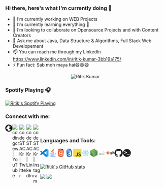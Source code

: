 ### Hi there, here's what I'm currently doing 👋

- 🔭 I’m currently working on WEB Projects
- 🌱 I’m currently learning everything 🤣
- 👯 I’m looking to collaborate on Opensource Projects and with Content Creators
- 💬 Ask me about Java, Data Structure & Algorithms, Full Stack Web Developement
- 📫 You can reach me through my LinkedIn https://www.linkedin.com/in/ritik-kumar-3bb19a175/
- ⚡ Fun fact: Sab moh maya hai😄😄😄

<p align="center"> <img src="https://komarev.com/ghpvc/?username=srivastavaritik&label=Profile%20views&color=0e75b6&style=flat" alt="Ritik Kumar" /> </p>

### Spotify Playing 🎧
[<img src="https://githubplaying-srivastavaritik.vercel.app/api/spotify.py" alt="Ritik's Spotify Playing" width="350" />](https://open.spotify.com/user/314ga2uhgreejio6gahh3skgkody)

### Connect with me:

[<img align="left" alt="riteck.co" width="22px" src="https://raw.githubusercontent.com/iconic/open-iconic/master/svg/globe.svg" />][website]
[<img align="left" alt="codingcrew | YouTube" width="22px" src="https://cdn.jsdelivr.net/npm/simple-icons@v3/icons/youtube.svg" />][youtube]
[<img align="left" alt="codeSTACKr | Twitter" width="22px" src="https://cdn.jsdelivr.net/npm/simple-icons@v3/icons/twitter.svg" />][twitter]
[<img align="left" alt="codeSTACKr | LinkedIn" width="22px" src="https://cdn.jsdelivr.net/npm/simple-icons@v3/icons/linkedin.svg" />][linkedin]
[<img align="left" alt="codeSTACKr | Instagram" width="22px" src="https://cdn.jsdelivr.net/npm/simple-icons@v3/icons/instagram.svg" />][instagram]

<br />

### Languages and Tools:

<img align="left" alt="Visual Studio Code" width="26px" src="https://raw.githubusercontent.com/github/explore/80688e429a7d4ef2fca1e82350fe8e3517d3494d/topics/visual-studio-code/visual-studio-code.png" />
<img align="left" alt="Java" width="26px" src="java.png" />

<img align="left" alt="HTML5" width="26px" src="https://raw.githubusercontent.com/github/explore/80688e429a7d4ef2fca1e82350fe8e3517d3494d/topics/html/html.png" />
<img align="left" alt="CSS3" width="26px" src="https://raw.githubusercontent.com/github/explore/80688e429a7d4ef2fca1e82350fe8e3517d3494d/topics/css/css.png" />
<img align="left" alt="JavaScript" width="26px" src="https://raw.githubusercontent.com/github/explore/80688e429a7d4ef2fca1e82350fe8e3517d3494d/topics/javascript/javascript.png" /><img align="left" alt="React" width="26px" src="https://raw.githubusercontent.com/github/explore/80688e429a7d4ef2fca1e82350fe8e3517d3494d/topics/react/react.png" />
<img align="left" alt="Node.js" width="26px" src="https://raw.githubusercontent.com/github/explore/80688e429a7d4ef2fca1e82350fe8e3517d3494d/topics/nodejs/nodejs.png" />
<img align="left" alt="MySQL" width="26px" src="https://raw.githubusercontent.com/github/explore/80688e429a7d4ef2fca1e82350fe8e3517d3494d/topics/mysql/mysql.png" />
<img align="left" alt="Git" width="26px" src="https://raw.githubusercontent.com/github/explore/80688e429a7d4ef2fca1e82350fe8e3517d3494d/topics/git/git.png" /><img align="left" alt="GitHub" width="26px" src="https://raw.githubusercontent.com/github/explore/78df643247d429f6cc873026c0622819ad797942/topics/github/github.png" />
<img align="left" alt="Terminal" width="26px" src="https://raw.githubusercontent.com/github/explore/80688e429a7d4ef2fca1e82350fe8e3517d3494d/topics/terminal/terminal.png" />
<br />
<br />

[![Ritik's GitHub stats](https://github-readme-stats.vercel.app/api?username=srivastavaritik&show_icons=true&theme=github_dark)](https://github.com/anuraghazra/github-readme-stats)

 <img src="https://github-profile-summary-cards.vercel.app/api/cards/profile-details?username=srivastavaritik&theme=github_dark&show_icons=true" />
 
 <img src="https://github-readme-stats.vercel.app/api/top-langs/?username=srivastavaritik&theme=github_dark" />



[website]: http://ritikk.me
[twitter]: https://twitter.com/srivastavritikk
[youtube]: https://www.youtube.com/channel/UCpHtfSctzcIsrEx4PZ1UUZw
[instagram]: https://instagram.com/theritiksrivastava
[linkedin]: https://linkedin.com/in/ritik-kumar-3bb19a175/
